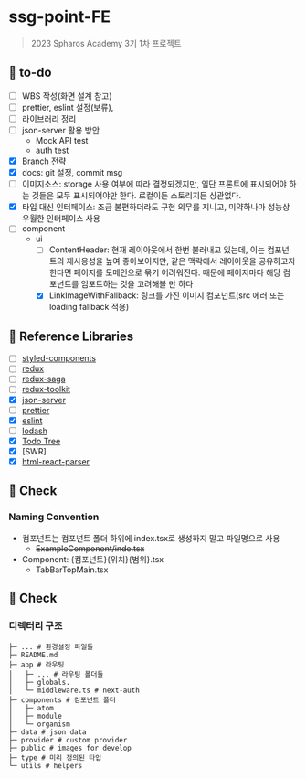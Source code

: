 # ssg-point-FE

> 2023 Spharos Academy 3기 1차 프로젝트

## 📌 to-do

- [ ] WBS 작성(화면 설계 참고)
- [ ] prettier, eslint 설정(보류),
- [ ] 라이브러리 정리
- [ ] json-server 활용 방안
  - Mock API test
  - auth test
- [x] Branch 전략
- [x] docs: git 설정, commit msg
- [ ] 이미지소스: storage 사용 여부에 따라 결정되겠지만, 일단 프론트에 표시되어야 하는 것들은 모두 표시되어야만 한다. 로컬이든 스토리지든 상관없다.
- [x] 타입 대신 인터페이스: 조금 불편하더라도 구현 의무를 지니고, 미약하나마 성능상 우월한 인터페이스 사용
- [ ] component
  - ui
    - [ ] ContentHeader: 현재 레이아웃에서 한번 불러내고 있는데, 이는 컴포넌트의 재사용성을 높여 좋아보이지만, 같은 맥락에서 레이아웃을 공유하고자 한다면 페이지를 도메인으로 묶기 어려워진다. 때문에 페이지마다 해당 컴포넌트를 임포트하는 것을 고려해볼 만 하다
    - [x] LinkImageWithFallback: 링크를 가진 이미지 컴포넌트(src 에러 또는 loading fallback 적용)

## 📌 Reference Libraries

- [ ] [styled-components](https://styled-components.com/docs/basics)
- [ ] [redux](https://redux.js.org/introduction/getting-started)
- [ ] [redux-saga](https://redux-saga.js.org/docs/introduction/BeginnerTutorial.html)
- [ ] [redux-toolkit](https://redux-toolkit.js.org/introduction/getting-started)
- [x] [json-server](https://github.com/typicode/json-server)
- [ ] [prettier](https://prettier.io/docs/en/install.html)
- [x] [eslint](https://eslint.org/docs/user-guide/getting-started)
- [ ] [lodash](https://lodash.com/docs/4.17.15)
- [x] [Todo Tree]()
- [x] [SWR]
- [x] [html-react-parser](https://www.npmjs.com/package/html-react-parser)

## 📌 Check

### Naming Convention

- 컴포넌트는 컴포넌트 폴더 하위에 index.tsx로 생성하지 말고 파일명으로 사용
  - ~~ExampleComponent/inde.tsx~~
- Component: {컴포넌트}{위치}{범위}.tsx
  - TabBarTopMain.tsx

## 📌 Check

### 디렉터리 구조

    ├─ ... # 환경설정 파일들
    ├─ README.md
    ├─ app # 라우팅
    │   ├─ ... # 라우팅 폴더들
    │   ├─ globals.
    │   └─ middleware.ts # next-auth
    ├─ components # 컴포넌트 폴더
    │   ├─ atom
    │   ├─ module
    │   └─ organism
    ├─ data # json data
    ├─ provider # custom provider
    ├─ public # images for develop
    ├─ type # 미리 정의된 타입
    └─ utils # helpers
